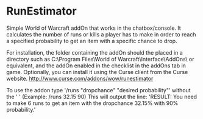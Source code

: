 # RunEstimator

Simple World of Warcraft addOn that works in the chatbox/console. 
It calculates the number of runs or kills a player has to make in order to 
reach a specified probability to get an item with a specific chance to drop.

For installation, the folder containing the addOn should the placed in a directory such as 
C:\Program Files\World of Warcraft\Interface\AddOns\ 
or equivalent, and the addOn enabled in the checklist in the addOns tab in game.
Optionally, you can install it using the Curse client from the Curse website.
http://www.curse.com/addons/wow/runestimator

To use the addon type '/runs "dropchance" "desired probability"' without the ' ' (Example: /runs 32.15 90) 
This will output the line: 'RESULT: You need to make 6 runs to get an item with the dropchance 32.15% with 90% probability.'
		
